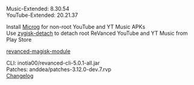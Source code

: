 Music-Extended: 8.30.54  
YouTube-Extended: 20.21.37  

Install [Microg](https://github.com/ReVanced/GmsCore/releases) for non-root YouTube and YT Music APKs  
Use [zygisk-detach](https://github.com/j-hc/zygisk-detach) to detach root ReVanced YouTube and YT Music from Play Store  

[revanced-magisk-module](https://github.com/j-hc/revanced-magisk-module)
  
CLI: inotia00/revanced-cli-5.0.1-all.jar  
Patches: anddea/patches-3.12.0-dev.7.rvp  
[Changelog](https://github.com/anddea/revanced-patches/releases/tag/v3.12.0-dev.7)  
